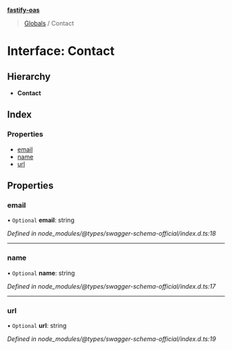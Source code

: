 **[fastify-oas](../README.md)**

> [Globals](../README.md) / Contact

# Interface: Contact

## Hierarchy

* **Contact**

## Index

### Properties

* [email](contact.md#email)
* [name](contact.md#name)
* [url](contact.md#url)

## Properties

### email

• `Optional` **email**: string

*Defined in node_modules/@types/swagger-schema-official/index.d.ts:18*

___

### name

• `Optional` **name**: string

*Defined in node_modules/@types/swagger-schema-official/index.d.ts:17*

___

### url

• `Optional` **url**: string

*Defined in node_modules/@types/swagger-schema-official/index.d.ts:19*

